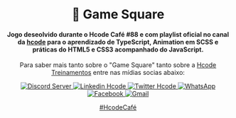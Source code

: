 <div align="center">
    <h1>🎈 Game Square</h1>
    <h4>Jogo deseolvido durante o Hcode Café #88 e com playlist oficial no canal da <a href="https://www.youtube.com/channel/UCjWENuSH2gX55-y7QSZiWxA">hcode</a> para o aprendizado de TypeScript, Animation em SCSS e práticas do HTML5  e CSS3 acompanhado do JavaScript.</h4>
    <p>Para saber mais tanto sobre o "Game Square" tanto sobre a <a href="https://hcode.com.br/">Hcode Treinamentos</a> entre nas mídias socias abaixo:</p>
</div>

<div align="center">
    <p align="center">
    <a href="https://go.hcode.com.br/RsdXu3">
        <img src="https://img.shields.io/discord/709396361363324938.svg?style=flat-square&logo=discord&label=Hcode&message=Hcode&color=f0743e" alt="Discord Server" />
    </a>
    <a href="https://go.hcode.com.br/434BXd">
        <img alt="Linkedin Hcode" src="https://img.shields.io/static/v1?style=flat-square&logo=linkedin&label=Linkedin&message=Hcode&color=f0743e">
    </a>
    <a href="https://go.hcode.com.br/5Xf1Fa">
        <img alt="Twitter Hcode" src="https://img.shields.io/static/v1?style=flat-square&logo=twitter&label=Twitter&message=@hcodebr&color=f0743e">
    </a>
    <a href="https://go.hcode.com.br/kAtkzf">
        <img alt="WhatsApp" src="https://img.shields.io/static/v1?style=flat-square&logo=whatsapp&label=WhatsApp&message=Hcode%20Empresa&color=f0743e">
    </a>
    <a href="https://go.hcode.com.br/34TsA2">
        <img alt="Facebook" src="https://img.shields.io/static/v1?style=flat-square&logo=facebook&label=Facebook&message=Hcode%20Empresa&color=f0743e">
    </a>
    <a href="mailto:suporte@hcode.com.br">
        <img alt="Gmail" src="https://img.shields.io/static/v1?style=flat-square&logo=gmail&label=Gmail&message=suporte@hcode.com.br&color=f0743e">
    </a>
</p>
</div>

<div align="center">
    <a href="https://www.youtube.com/hashtag/hcodecaf%C3%A9">#HcodeCafé</a>
<div>